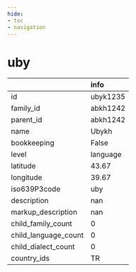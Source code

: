 ```yaml
---
hide:
- toc
- navigation
---
```

# uby
|                      | info     |
|:---------------------|:---------|
| id                   | ubyk1235 |
| family_id            | abkh1242 |
| parent_id            | abkh1242 |
| name                 | Ubykh    |
| bookkeeping          | False    |
| level                | language |
| latitude             | 43.67    |
| longitude            | 39.67    |
| iso639P3code         | uby      |
| description          | nan      |
| markup_description   | nan      |
| child_family_count   | 0        |
| child_language_count | 0        |
| child_dialect_count  | 0        |
| country_ids          | TR       |